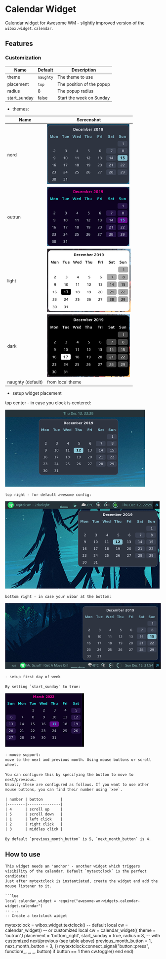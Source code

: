 # Calendar Widget

Calendar widget for Awesome WM - slightly improved version of the `wibox.widget.calendar`.

## Features


### Customization

| Name | Default | Description |
|---|---|---|
| theme        | `naughty` | The theme to use          |
| placement    | `top`     | The position of the popup |
| radius       |  8        | The popup radius          |
| start_sunday | false  | Start the week on Sunday  |

- themes:

| Name | Screenshot |
|---|---|
| nord           | ![nord_theme](./nord.png) |
| outrun         | ![outrun_theme](./outrun.png) |
| light          | ![outrun_theme](./light.png) |
| dark           | ![outrun_theme](./dark.png) |
| naughty (default) | from local theme |

- setup widget placement

top center - in case you clock is centered:

![calendar_top](./calendar_top.png)

    top right - for default awesome config:

![calendar_top_right](./calendar_top_right.png)

    bottom right - in case your wibar at the bottom:

![calendar_bottom_right](./calendar_bottom_right.png)

    - setup first day of week

    By setting `start_sunday` to true:
![calendar_start_sunday](./calendar_start_sunday.png)

    - mouse support:
    move to the next and previous month. Using mouse buttons or scroll wheel.

    You can configure this by specifying the button to move to next/previous.
    Usually these are configured as follows. If you want to use other mouse buttons, you can find their number using `xev`.

    | number | button        |
    |--------|---------------|
    | 4      | scroll up     |
    | 5      | scroll down   |
    | 1      | left click    |
    | 2      | right click   |
    | 3      | middles click |

    By default `previous_month_button` is 5, `next_month_button` is 4.


## How to use

    This widget needs an 'anchor' - another widget which triggers visibility of the calendar. Default `mytextclock` is the perfect candidate!
    Just after mytextclock is instantiated, create the widget and add the mouse listener to it.

    ```lua
    local calendar_widget = require("awesome-wm-widgets.calendar-widget.calendar")
    -- ...
    -- Create a textclock widget
mytextclock = wibox.widget.textclock()
    -- default
local cw = calendar_widget()
    -- or customized
    local cw = calendar_widget({
            theme = 'outrun',l
            placement = 'bottom_right',
            start_sunday = true,
            radius = 8,
            -- with customized next/previous (see table above)
            previous_month_button = 1,
            next_month_button = 3,
            })
mytextclock:connect_signal("button::press",
                    function(_, _, _, button)
                    if button == 1 then cw.toggle() end
                    end)
```
